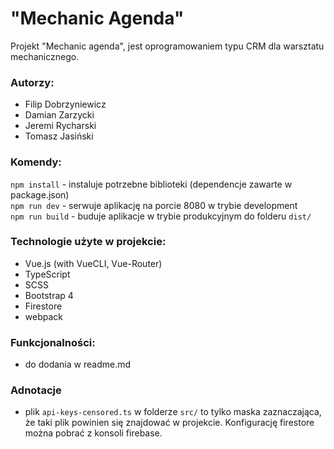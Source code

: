 # "Mechanic Agenda"

Projekt "Mechanic agenda", jest oprogramowaniem typu CRM dla warsztatu mechanicznego.

### Autorzy:
 - Filip Dobrzyniewicz
 - Damian Zarzycki
 - Jeremi Rycharski
 - Tomasz Jasiński

### Komendy:
`npm install` - instaluje potrzebne biblioteki (dependencje zawarte w package.json)\
`npm run dev` - serwuje aplikację na porcie 8080 w trybie development\
`npm run build` - buduje aplikacje w trybie produkcyjnym do folderu `dist/` 

### Technologie użyte w projekcie:
 - Vue.js (with VueCLI, Vue-Router)
 - TypeScript
 - SCSS
 - Bootstrap 4
 - Firestore
 - webpack

### Funkcjonalności:
 - do dodania w readme.md

### Adnotacje
 - plik `api-keys-censored.ts` w folderze `src/` to tylko maska zaznaczająca, że taki plik powinien się znajdować w projekcie. Konfigurację firestore można pobrać z konsoli firebase.

